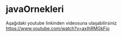 # javaOrnekleri
Aşağıdaki youtube linkinden videosuna ulaşabilirsiniz
https://www.youtube.com/watch?v=axIhRMGkFjo
